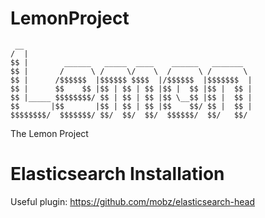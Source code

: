 # LemonProject

```
 __                                                   
/  |                                                  
$$ |        ______   _____  ____    ______   _______  
$$ |       /      \ /     \/    \  /      \ /       \ 
$$ |      /$$$$$$  |$$$$$$ $$$$  |/$$$$$$  |$$$$$$$  |
$$ |      $$    $$ |$$ | $$ | $$ |$$ |  $$ |$$ |  $$ |
$$ |_____ $$$$$$$$/ $$ | $$ | $$ |$$ \__$$ |$$ |  $$ |
$$       |$$       |$$ | $$ | $$ |$$    $$/ $$ |  $$ |
$$$$$$$$/  $$$$$$$/ $$/  $$/  $$/  $$$$$$/  $$/   $$/ 
```
                              
The Lemon Project

# Elasticsearch Installation
Useful plugin: https://github.com/mobz/elasticsearch-head
